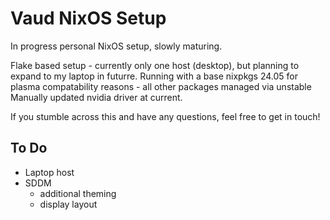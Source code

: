 # Vaud NixOS Setup

In progress personal NixOS setup, slowly maturing.

Flake based setup - currently only one host (desktop), but planning to expand to my laptop in futurre.
Running with a base nixpkgs 24.05 for plasma compatability reasons - all other packages managed via unstable
Manually updated nvidia driver at current.

If you stumble across this and have any questions, feel free to get in touch!

## To Do

- Laptop host
- SDDM
    - additional theming
    - display layout